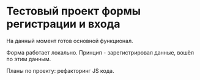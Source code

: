 # Тестовый проект формы регистрации и входа

На данный момент готов основной функционал.

Форма работает локально. Принцип - зарегистрировал данные, вошёл по этим данным.

Планы по проекту: рефакторинг JS кода.
